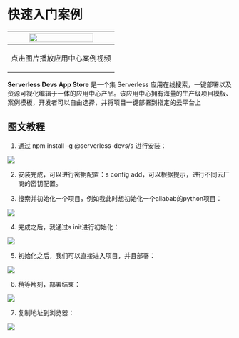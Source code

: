 # 快速入门案例

<div align=center>

|  <div align=center> <a href="https://images.serverlessfans.com/s-tool/demo/poem.mp4">  <img src="https://images.serverlessfans.com/devs-github/cli.jpg" width="80%"/> </a> </div> |
|  ------ |
|  <p align="center"> <span> 点击图片播放应用中心案例视频 <br> </span> </p> |

</div>

**Serverless Devs App Store** 是一个集 Serverless 应用在线搜索，一键部署以及资源可视化编辑于一体的应用中心产品。该应用中心拥有海量的生产级项目模板、案例模板，开发者可以自由选择，并将项目一键部署到指定的云平台上


## 图文教程

1.  通过 npm install -g @serverless-devs/s 进行安装：

![](https://images.serverlessfans.com/s-tool/demo/tool-demo-1.png)

2. 安装完成，可以进行密钥配置：s config add，可以根据提示，进行不同云厂商的密钥配置。

3. 搜索并初始化一个项目，例如我此时想初始化一个aliabab的python项目：

![](https://images.serverlessfans.com/s-tool/demo/tool-demo-2.png)

4. 完成之后，我通过s init进行初始化：

![](https://images.serverlessfans.com/s-tool/demo/tool-demo-3.png)

5. 初始化之后，我们可以直接进入项目，并且部署：

![](https://images.serverlessfans.com/s-tool/demo/tool-demo-4.png)

6. 稍等片刻，部署结束：

![](https://images.serverlessfans.com/s-tool/demo/tool-demo-5.png)

7. 复制地址到浏览器：

![](https://images.serverlessfans.com/s-tool/demo/tool-demo-6.png)